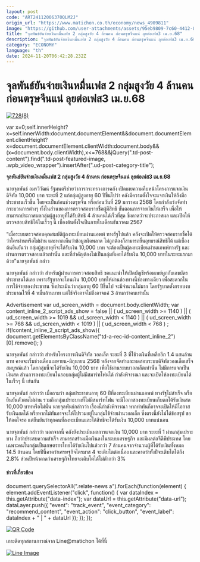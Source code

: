 ```yaml
---
layout: post
code: "ART24112006370QLM2J"
origin_url: "https://www.matichon.co.th/economy/news_4909811"
image: "https://github.com/user-attachments/assets/95eb9809-7c60-4412-8b3f-5e80a0c1df02"
title: "จุลพันธ์ยันจ่ายเงินหมื่นเฟส 2 กลุ่มสูงวัย 4 ล้านคน ก่อนตรุษจีนแน่ ลุยต่อเฟส3 เม.ย.68"
description: "จุลพันธ์ยันจ่ายเงินหมื่นเฟส 2 กลุ่มสูงวัย 4 ล้านคน ก่อนตรุษจีนแน่ ลุยต่อเฟส3 เม.ย.68"
category: "ECONOMY"
language: "th"
date: 2024-11-20T06:42:28.232Z
---
```


# จุลพันธ์ยันจ่ายเงินหมื่นเฟส 2 กลุ่มสูงวัย 4 ล้านคน ก่อนตรุษจีนแน่ ลุยต่อเฟส3 เม.ย.68

[![](https://www.matichon.co.th/wp-content/uploads/2024/11/7288-6.jpg "728(8)")](https://www.matichon.co.th/wp-content/uploads/2024/11/7288-6.jpg)

var x=0;self.innerHeight?x=self.innerWidth:document.documentElement&&document.documentElement.clientHeight?x=document.documentElement.clientWidth:document.body&&(x=document.body.clientWidth),x<=768&&jQuery(".td-post-content").find(".td-post-featured-image, .wpb\_video\_wrapper").insertAfter(".ud-post-category-title");

**จุลพันธ์ยันจ่ายเงินหมื่นเฟส 2 กลุ่มสูงวัย 4 ล้านคน ก่อนตรุษจีนแน่ ลุยต่อเฟส3 เม.ย.68**

นายจุลพันธ์ อมรวิวัฒน์ รัฐมนตรีช่วยว่าการกระทรวงการคลัง เปิดเผยความคืบหน้าโครงการแจกเงินดิจิทัล 10,000 บาท ระยะที่ 2 แก่กลุ่มผู้สูงอายุ 60 ปีขึ้นไปว่า คลังมีความตั้งใจจะแจกเงินให้ถึงมือประชาชนเร็วขึ้น โดยจะเป็นก่อนช่วงตรุษจีน หรือก่อนวันที่ 29 มกราคม 2568 โดยกำลังเร่งจัดทำกระบวนการต่างๆ ทั้งในส่วนของการตรวจสอบรายชื่อผู้มีสิทธิ ขั้นตอนการจ่ายเงินให้เสร็จ เพื่อให้สามารถประกาศผลกลุ่มผู้สูงอายุที่ได้รับสิทธิ 4 ล้านคนได้เร็วที่สุด ซึ่งคาดว่าจะประกาศผล และเปิดให้ตรวจสอบสิทธิได้ในเร็วๆ นี้ เบื้องต้นตั้งใจเป็นภายในเดือนธันวาคม 2567

“เมื่อระบบตรวจสอบคุณสมบัติผู้ลงทะเบียนผ่านแอพพ์ ทางรัฐไปแล้ว คลังจะเปิดให้ตรวจสอบรายชื่อได้ว่าใครผ่านหรือไม่ผ่าน และหากเห็นว่าข้อมูลผิดพลาด ไม่ถูกต้องก็สามารถยื่นอุทธรณ์สิทธิได้ แต่เบื้องต้นยืนยันว่า กลุ่มผู้สูงอายุที่จะได้รับเงิน 10,000 บาท จะต้องเป็นผู้ลงทะเบียนผ่านแอพพ์ทางรัฐ และผ่านการตรวจสอบแล้วเท่านั้น และที่สำคัญต้องไม่เป็นกลุ่มที่เคยได้รับเงิน 10,000 บาทในระยะแรกมาด้วย”นายจุลพันธ์ กล่าว

นายจุลพันธ์ กล่าวว่า สำหรับผู้ผ่านการตรวจสอบสิทธิ ขอแนะนำให้เปิดบัญชีพร้อมเพย์ผูกกับเลขบัตรประชาชนได้เลย เพราะรัฐบาลจะโอนเงิน 10,000 บาทให้ผ่านช่องทางนี้ช่องทางเดียว เพื่อสะดวกในการใช้จ่ายของประชาชน ซึ่งประเมินว่ากลุ่มอายุ 60 ปีขึ้นไป จะมีจำนวนไม่มาก โดยรัฐบาลตั้งกรอบงบประมาณไว้ที่ 4 หมื่นล้านบาท แต่ใช้จริงอาจไม่ถึงอาจแค่ 3 ล้านกว่าคนเท่านั้น

Advertisement var ud\_screen\_width = document.body.clientWidth; var content\_inline\_2\_script\_ads\_show = false || ( ud\_screen\_width >= 1140 ) || ( ud\_screen\_width >= 1019 && ud\_screen\_width < 1140 ) || ( ud\_screen\_width >= 768 && ud\_screen\_width < 1019 ) || ( ud\_screen\_width < 768 ) ; if(!content\_inline\_2\_script\_ads\_show){ document.getElementsByClassName("td-a-rec-id-content\_inline\_2")\[0\].remove(); }

นายจุลพันธ์ กล่าวว่า สำหรับโครงการเงินดิจิทัล วอลเล็ต ระยะที่ 3 ที่ใช้วงเงินที่เหลืออีก 1.4 แสนล้านบาท คาดจะเริ่มช่วงเดือนเมษายน-มิถุนายน 2568 หลังจากจัดทำและทดสอบระบบดิจิทัลวอลเล็ตเสร็จสมบูรณ์แล้ว โดยกลุ่มนี้จะได้รับเงิน 10,000 บาท เพื่อใช้ผ่านระบบวอลเล็ตเท่านั้น ไม่มีการแจกเป็นเงินสด ส่วนการลงทะเบียนในรอบกลุ่มผู้ไม่มีสมาร์ทโฟนได้ กำลังพิจารณา และจะเปิดให้ลงทะเบียนได้ในเร็วๆ นี้ เช่นกัน

นายจุลพันธ์ กล่าวว่า เมื่อถามว่า กลุ่มประชาชนอายุ 60 ปีที่ลงทะเบียนผ่านแอพพ์ ทางรัฐไม่สำเร็จ หรือยืนยันตัวตนไม่ผ่าน รวมถึงกลุ่มเปราะบางที่ไม่มีสมาร์ทโฟน จะมีโอกาสลงทะเบียนเก็บตกได้รับเงินสด 10,000 บาทหรือไม่นั้น นายจุลพันธ์กล่าวว่า เรื่องนี้กำลังพิจารณา หากทำทันก็อาจจะเปิดให้มีโอกาสรับเงินสดได้ หรือหากไม่ทันอาจจะให้ไปรวมอยู่ในกลุ่มใช้จ่ายผ่านวอลเล็ต ซึ่งตรงนี้ยังไม่ได้ข้อสรุป ขอให้อดใจรอ แต่ยืนยันว่าทุกคนที่ลงทะเบียนและได้สิทธิจะได้รับเงิน 10,000 บาทแน่นอน

นายจุลพันธ์ กล่าวว่า นอกจากนี้ คลังยังประเมินผลการแจกเงิน 10,000 บาท ระยะที่ 1 ผ่านกลุ่มเปราะบาง ถือว่าประสบความสำเร็จ สามารถสร้างเม็ดเงินลงในระบบเศรษฐกิจ และมีผลต่อจีดีพีประเทศ โดยเฉพาะคนในกลุ่มเป็นเกษตรกรไทยได้รับเงินไปแล้วกว่า 7 ล้านคนจากจำนวนผู้ที่ได้รับเงินทั้งหมด 14.5 ล้านคน โดยปีนี้คาดว่าเศรษฐกิจไตรมาส 4 จะเติบโตต่อเนื่อง และคาดว่าทั้งปีจะเติบโตได้ถึง 2.8% ส่วนปีหน้าคาดว่าเศรษฐกิจไทยจะเติบโตได้ไม่ต่ำกว่า 3%

#### ข่าวที่เกี่ยวข้อง

document.querySelectorAll(".relate-news a").forEach(function(element) { element.addEventListener("click", function() { var dataIndex = this.getAttribute("data-index"); var dataUrl = this.getAttribute("data-url"); dataLayer.push({ "event": "track\_event", "event\_category": "recommend\_content", "event\_action": "click\_button", "event\_label": dataIndex + " | " + dataUrl }); }); });

[![QR Code](https://www.matichon.co.th/wp-content/uploads/2023/07/wob1371z.jpg)](https://lin.ee/ht0nDxX)

เกาะติดทุกสถานการณ์จาก Line@matichon ได้ที่นี่

[![Line Image](https://www.matichon.co.th/wp-content/uploads/2023/07/th.png)](https://lin.ee/ht0nDxX)